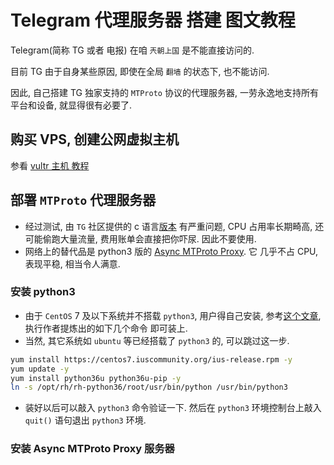 # Telegram 代理服务器 搭建 图文教程

Telegram(简称 TG 或者 电报) 在咱 `兲朝上国` 是不能直接访问的. 

目前 TG 由于自身某些原因, 即使在全局 `翻墙` 的状态下, 也不能访问.

因此, 自己搭建 TG 独家支持的 `MTProto` 协议的代理服务器, 一劳永逸地支持所有平台和设备, 就显得很有必要了.

## 购买 VPS, 创建公网虚拟主机
参看 [vultr 主机 教程](vultr.md#创建虚拟主机) 

## 部署 `MTProto` 代理服务器
- 经过测试, 由 `TG` 社区提供的 c 语言[版本](https://github.com/TelegramMessenger/MTProxy) 有严重问题, CPU 占用率长期畸高, 还可能偷跑大量流量, 费用账单会直接把你吓尿. 因此不要使用.
- 网络上的替代品是 python3 版的 [Async MTProto Proxy](https://github.com/alexbers/mtprotoproxy). 它 几乎不占 CPU, 表现平稳, 相当令人满意.

### 安装 python3 
- 由于 `CentOS` 7 及以下系统并不搭载 `python3`, 用户得自己安装, 参考[这个文章](https://www.scivision.co/python3-centos-install/), 执行作者提炼出的如下几个命令 即可装上. 
- 当然, 其它系统如 `ubuntu` 等已经搭载了 `python3` 的, 可以跳过这一步.
```bash
yum install https://centos7.iuscommunity.org/ius-release.rpm -y
yum update -y
yum install python36u python36u-pip -y
ln -s /opt/rh/rh-python36/root/usr/bin/python /usr/bin/python3
```
- 装好以后可以敲入 `python3` 命令验证一下. 然后在 `python3` 环境控制台上敲入 `quit()` 语句退出 `python3` 环境.

### 安装 Async MTProto Proxy 服务器

